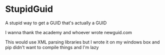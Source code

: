 # StupidGuid
A stupid way to get a GUID that's actually a GUID

I wanna thank the academy and whoever wrote newguid.com

This would use XML parsing libraries but I wrote it on my windows box and pip didn't want to compile things and I'm lazy
